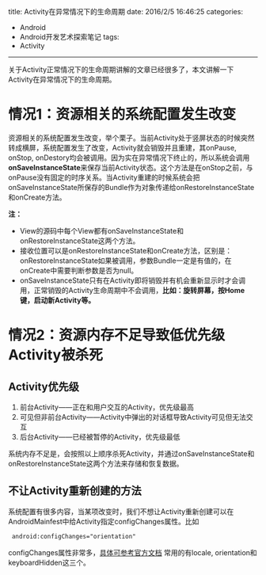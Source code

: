 title: Activity在异常情况下的生命周期
date: 2016/2/5 16:46:25
categories:
- Android
- Android开发艺术探索笔记
tags:
- Activity

---
关于Activity正常情况下的生命周期讲解的文章已经很多了，本文讲解一下Activity在异常情况下的生命周期。
<!-- more -->

# 情况1：资源相关的系统配置发生改变
资源相关的系统配置发生改变，举个栗子。当前Activity处于竖屏状态的时候突然转成横屏，系统配置发生了改变，Activity就会销毁并且重建，其onPause, onStop, onDestory均会被调用。因为实在异常情况下终止的，所以系统会调用**onSaveInstanceState**来保存当前Activity状态。这个方法是在onStop之前，与onPause没有固定的时序关系。当Activity重建的时候系统会把onSaveInstanceState所保存的Bundle作为对象传递给onRestoreInstanceState和onCreate方法。

**注：**

- View的源码中每个View都有onSaveInstanceState和onRestoreInstanceState这两个方法。
- 接收位置可以是onRestoreInstanceState和onCreate方法，区别是：onRestoreInstanceState如果被调用，参数Bundle一定是有值的，在onCreate中需要判断参数是否为null。
- onSaveInstanceState只有在Activity即将销毁并有机会重新显示时才会调用，正常销毁的Activity生命周期中不会调用，**比如：旋转屏幕，按Home键，启动新Activity等。**

# 情况2：资源内存不足导致低优先级Activity被杀死
## Activity优先级
1. 前台Activity——正在和用户交互的Activity，优先级最高
2. 可见但非前台Activity——Activity中弹出的对话框导致Activity可见但无法交互
3. 后台Activity——已经被暂停的Activity，优先级最低

系统内存不足是，会按照以上顺序杀死Activity，并通过onSaveInstanceState和onRestoreInstanceState这两个方法来存储和恢复数据。
## 不让Activity重新创建的方法
系统配置有很多内容，当某项改变时，我们不想让Activity重新创建可以在AndroidMainfest中给Activity指定configChanges属性。比如
```html
 android:configChanges="orientation"
```
configChanges属性非常多，[具体可参考官方文档](http://developer.android.com/intl/zh-cn/guide/topics/manifest/activity-element.html#config)
常用的有locale, orientation和keyboardHidden这三个。

